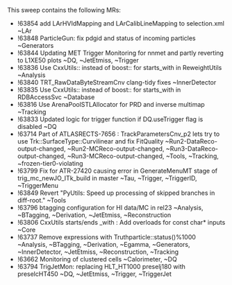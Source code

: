 
This sweep contains the following MRs:
 * !63854 add LArHVIdMapping and LArCalibLineMapping to selection.xml ~LAr
 * !63848 ParticleGun: fix pdgid and status of incoming particles ~Generators
 * !63844 Updating MET Trigger Monitoring for nnmet and partly reverting to L1XE50 plots ~DQ, ~JetEtmiss, ~Trigger
 * !63836 Use CxxUtils:: instead of boost:: for starts_with in ReweightUtils ~Analysis
 * !63840 TRT_RawDataByteStreamCnv clang-tidy fixes ~InnerDetector
 * !63835 Use CxxUtils:: instead of boost:: for starts_with in RDBAccessSvc ~Database
 * !63816 Use ArenaPoolSTLAllocator for PRD and inverse multimap ~Tracking
 * !63833 Updated logic for trigger function if DQ.useTrigger flag is disabled ~DQ
 * !63714 Part of ATLASRECTS-7656  : TrackParametersCnv_p2 lets try to use Trk::SurfaceType::Curvilinear and fix FitQuality ~Run2-DataReco-output-changed, ~Run2-MCReco-output-changed, ~Run3-DataReco-output-changed, ~Run3-MCReco-output-changed, ~Tools, ~Tracking, ~frozen-tier0-violating
 * !63799 Fix for ATR-27420 causing error in GenerateMenuMT stage of trig_mc_newJO_ITk_build in master ~Tau, ~Trigger, ~TriggerID, ~TriggerMenu
 * !63849 Revert "PyUtils: Speed up processing of skipped branches in diff-root." ~Tools
 * !63796 btagging configuration for HI data/MC in rel23 ~Analysis, ~BTagging, ~Derivation, ~JetEtmiss, ~Reconstruction
 * !63806 CxxUtils starts/ends _with : Add overloads for const char* inputs ~Core
 * !63737 Remove expressions with  Truthparticle::status()%1000 ~Analysis, ~BTagging, ~Derivation, ~Egamma, ~Generators, ~InnerDetector, ~JetEtmiss, ~Reconstruction, ~Tracking
 * !63662 Monitoring of clustered cells ~Calorimeter, ~DQ
 * !63794 TrigJetMon: replacing HLT_HT1000 preselj180 with preselcHT450 ~DQ, ~JetEtmiss, ~Trigger, ~TriggerJet
